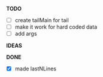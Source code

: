 **TODO**

- [ ] create tailMain for tail
- [ ] make it work for hard coded data
- [ ] add args

**IDEAS**


**DONE**

- [x] made lastNLines